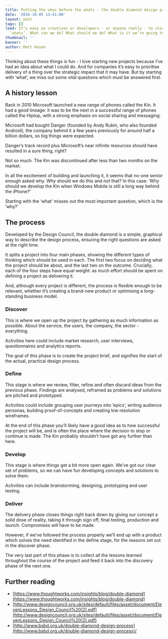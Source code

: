 ```yaml
---
title: Putting the whys before the whats - the double diamond design process
date: '2016-10-05 13:41:00'
layout: post
tags: []
lead: It’s easy as creatives or developers - or anyone really - to start with the
  ‘whats’. What can we do? What should we do? What is it we’re going to do?
thumbnail: ''
banner: ''
author: Matt Kevan
---
```

Thinking about these things is fun - I love starting new projects because I’ve had an idea about what I could do. And for companies it’s easy to prioritise delivery of a thing over the strategic impact that it may have. But by starting with ‘what’, we miss out some vital questions which must be answered first.

## A history lesson

Back in 2010 Microsoft launched a new range of phones called the Kin. It had a good lineage: it was to be the next in a successful range of phones called the Hiptop, with a strong emphasis on social sharing and messaging.

Microsoft had bought Danger (founded by Andy Rubin, who also founded Android), the company behind it a few years previously for around half a billion dollars, so big things were expected. 

Danger’s track record plus Microsoft’s near infinite resources should have resulted in a sure thing, right?

Not so much. The Kin was discontinued after less than two months on the market. 

In all the excitement of building and launching it, it seems that no-one senior enough asked why. Why should we do this and not that? In this case: ‘Why should we develop the Kin when Windows Mobile is still a long way behind the iPhone?’

Starting with the ‘what’ misses out the most important question, which is the ’why?’

## The process

Developed by the Design Council, the double diamond is a simple, graphical way to describe the design process, ensuring the right questions are asked at the right time. 

It splits a project into four main phases, showing the different types of thinking which should be used in each. The first two focus on deciding what the project should be about, and the last two on the outcome. Crucially, each of the four steps have equal weight: as much effort should be spent on defining a project as delivering it.

And, although every project is different, the process is flexible enough to be relevant, whether it’s creating a brand-new product or optimising a long-standing business model.

### Discover
This is where we open up the project by gathering as much information as possible. About the service, the users, the company, the sector - everything.

Activities here could include market research, user interviews, questionnaires and analytics reports. 

The goal of this phase is to create the project brief, and signifies the start of the actual, practical design process.

### Define
This stage is where we review, filter, refine and often discard ideas from the previous phase. Findings are analysed, reframed as problems and solutions are pitched and prototyped.

Activities could include grouping user journeys into ‘epics’, writing audience personas, building proof-of-concepts and creating low resolution wireframes.

At the end of this phase you’ll likely have a good idea as to how successful the project will be, and is often the place where the decision to stop or continue is made. The Kin probably shouldn’t have got any further than here.

### Develop
This stage is where things get a bit more open again. We’ve got our clear set of problems, so we can have fun developing concepts and solutions to solve them. 

Activities can include brainstorming, designing, prototyping and user testing.

### Deliver
The delivery phase closes things right back down by giving our concept a solid dose of reality, taking it through sign off, final testing, production and launch. Compromises will have to be made.

However, if we’ve followed the process properly we’ll end up with a product which solves the need identified in the define stage, for the reasons set out in the discover phase.

The very last part of this phase is to collect all the lessons learned throughout the course of the project and feed it back into the discovery phase of the next one.

## Further reading
- [https://www.thoughtworks.com/insights/blog/double-diamond](https://www.thoughtworks.com/insights/blog/double-diamond)
- [http://www.designcouncil.org.uk/sites/default/files/asset/document/ElevenLessons_Design_Council%20(2).pdf](http://www.designcouncil.org.uk/sites/default/files/asset/document/ElevenLessons_Design_Council%20(2).pdf)
- [http://www.bsbd.org.uk/double-diamond-design-process](http://www.bsbd.org.uk/double-diamond-design-process)/